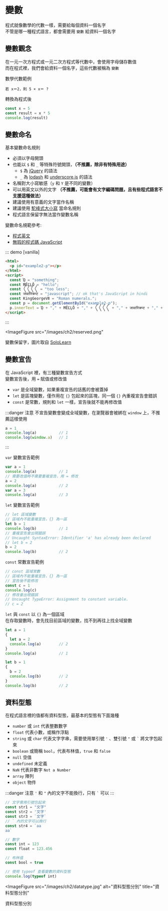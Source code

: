 # 變數
程式就像數學的代數一樣，需要給每個資料一個名字  
不管是哪一種程式語言，都會需要用 `變數` 給資料一個名字  

## 變數觀念
在一元一次方程式或一元二次方程式等代數中，會使用字母儲存數值  
而在程式裡，我們會給資料一個名字，這些代數被稱為 `變數`

數學代數範例
```
若 x＝2，則 5 × x＝ ?
```
轉換為程式後
```js
const x = 5
const result = x * 5
console.log(result)
```

## 變數命名
基本變數命名規則
- 必須以字母開頭
- 也能以 `$` 和 `_` 等特殊符號開頭，**（不推薦，除非有特殊用途）**
  - `$` 為 [jQuery](https://jquery.com/) 的語法
  - `_` 為 [lodash](https://lodash.com/) 和 [underscore.js](https://underscorejs.org/) 的語法
- 名稱對大小寫敏感（`y` 和 `Y` 是不同的變數）
- 可以用英文以外的文字 **（不推薦，可能會有文字編碼問題，且有些程式語言不支援這種做法）**
- 建議使用有意義的文字當作名稱
- 建議使用 [駝峰式大小寫](https://zh.wikipedia.org/wiki/%E9%A7%9D%E5%B3%B0%E5%BC%8F%E5%A4%A7%E5%B0%8F%E5%AF%AB) 當命名規則
- 程式語言保留字無法當作變數名稱

變數命名規範參考:
- [程式英文](https://github.com/EngTW/English-for-Programmers)
- [無瑕的程式碼 JavaScript](https://github.com/AllJointTW/clean-code-javascript)

::: demo [vanilla]
```html
<html>
  <p id="example2-p"></p>
</html>
<script>
  const ᾩ = "something";
  const ĦĔĽĻŎ = "hello";
  const 〱〱〱〱 = "too less";
  const जावास्क्रिप्ट = "javascript"; // ok that's JavaScript in hindi
  const KingGeorgeⅦ = "Roman numerals.";
  const p = document.getElementById("example2-p");
  p.innerText = ᾩ + "," + ĦĔĽĻŎ + "," + 〱〱〱〱 + "," + जावास्क्रिप्ट + "," + KingGeorgeⅦ;
</script>
```
:::

<ImageFigure
  src="/images/ch2/reserved.png"
>
  變數保留字，圖片取自 <a href='https://www.sololearn.com/' target='_blank'>SoloLearn</a>
</ImageFigure>

## 變數宣告
在 JavaScript 裡，有三種變數宣告方式  
變數宣告後，用 `=` 賦值或修改值

- `var` 是全域變數，如果重複宣告的話舊的會被蓋掉
- `let` 是區塊變數，僅作用在 `{}` 包起來的區塊，同一個 `{}` 內重複宣告會錯誤
- `const` 是常數，規則和 `let` 一樣，宣告後就不能再修改值

:::danger 注意
不宣告變數會變成全域變數，在瀏覽器會被綁在 `window` 上，不推薦這樣使用
```js
a = 1
console.log(a)          // 1
console.log(window.a)   // 1
```
:::

`var` 變數宣告範例
```js
var a = 1
console.log(a)          // 1
// 需要改值時不需要重複宣告，用 = 修改
a = 2
console.log(a)          // 2
var a = 3
console.log(a)          // 3
```
`let` 變數宣告範例
```js
// let 區域變數
// 區域內不能重複宣告，{} 為一區
let b = 1
console.log(b)          // 1
// 重複宣告會出現錯誤
// Uncaught SyntaxError: Identifier 'a' has already been declared
// let b = 2
b = 2
console.log(b)          // 2
```
`const` 常數宣告範例
```js
// const 區域常數
// 區域內不能重複宣告，{} 為一區
// 宣告後不能修改
const c = 1
console.log(c)
// 修改會出現錯誤
// Uncaught TypeError: Assignment to constant variable.
// c = 2
```

`let` 與 `const` 以 `{}` 為一個區域  
在存取變數時，會先找目前區域的變數，找不到再往上找全域變數  
```js
let a = 1
{
  let a = 2
  console.log(a)        // 2
}
console.log(a)          // 1

let b = 1
{
  b = 2
  console.log(b)        // 2
}
console.log(b)          // 2
```

## 資料型態
在程式語言裡的值都有資料型態，最基本的型態有下面幾種   

- `number` 或 `int` 代表整數數字
- `float` 代表小數，或稱作浮點
- `string` 或 `char` 代表文字字串，需要使用單引號 `'` 、雙引號 `"` 或 <code>`</code> 將文字包起來  
- `boolean` 或簡稱 `bool`，代表布林值，`true` 和 `false`
- `null` 空值
- `undefined` 未定義
- `NaN` 代表非數字 `Not a Number`
- `array` 陣列
- `object` 物件

:::danger 注意
`'` 和 `"` 內的文字不能換行，只有 <code>`</code> 可以
:::


```js
// 文字需用引號包起來
const str1 = "文字"
const str2 = '文字'
const str3 = `文字`
// ` 內的文字可以換行
const str4 = `aa
aa`

// 數字
const int = 123
const float = 123.456

// 布林值
const bool = true

// 使用 typeof 查看變數的資料型態
console.log(typeof int)
```

<ImageFigure
  src="/images/ch2/datatype.jpg"
  alt="資料型態分別"
  title="資料型態分別"
>
  資料型態分別
</ImageFigure>
